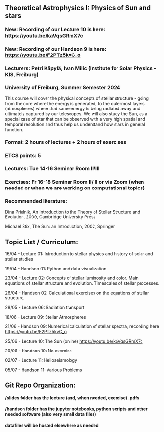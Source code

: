 ## Theoretical Astrophysics I: Physics of Sun and stars

### New: Recording of our Lecture 10 is here: https://youtu.be/kaVqsGRmX7c

### New: Recording of our Handson 9 is here: https://youtu.be/F2PTz5kvC_o

### Lecturers: Petri Käpylä, Ivan Milic (Institute for Solar Physics - KIS, Freiburg)

### University of Freiburg, Summer Semester 2024

This course will cover the physical concepts of stellar structure - going from the core where the energy is generated, to the outermost layers (atmospheres) where that same energy is being radiated away and ultimately captured by our telescopes. We will also study the Sun, as a special case of star that can be observed with a very high spatial and temporal resolution and thus help us understand how stars in general function. 

### Format: 2 hours of lectures + 2 hours of exercises 

### ETCS points: 5 

### Lectures: Tue 14-16 Seminar Room II/III 

### Exercises: Fr 16-18 Seminar Room II/III or via Zoom (when needed or when we are working on computational topics) 

### Recommended literature: 

Dina Prialnik, An Introduction to the Theory of Stellar Structure and Evolution, 2009, Cambridge University Press 

Michael Stix, The Sun: an Introduction, 2002, Springer

## Topic List / Curriculum:

16/04 - Lecture 01: Introduction to stellar physics and history of solar and stellar studies

19/04 - Handson 01: Python and data visualization

23/04 - Lecture 02: Concepts of stellar luminosity and color. Main equations of stellar structure and evolution. Timescales of stellar processes. 

26/04 - Handson 02: Calculational exercises on the equations of stellar structure. 

28/05 - Lecture 06: Radiation transport

18/06 - Lecture 09: Stellar Atmospheres

21/06 - Handson 09: Numerical calculation of stellar spectra, recording here https://youtu.be/F2PTz5kvC_o

25/06 - Lecture 10: The Sun (online) https://youtu.be/kaVqsGRmX7c 

29/06 - Handson 10: No exercise

02/07 - Lecture 11: Helioseismology

05/07 - Handson 11: Various Problems 

## Git Repo Organization:

#### /slides folder has the lecture (and, when needed, exercise) .pdfs

#### /handson folder has the jupyter notebooks, python scripts and other needed software (also very small data files)

#### datafiles will be hosted elsewhere as needed 
